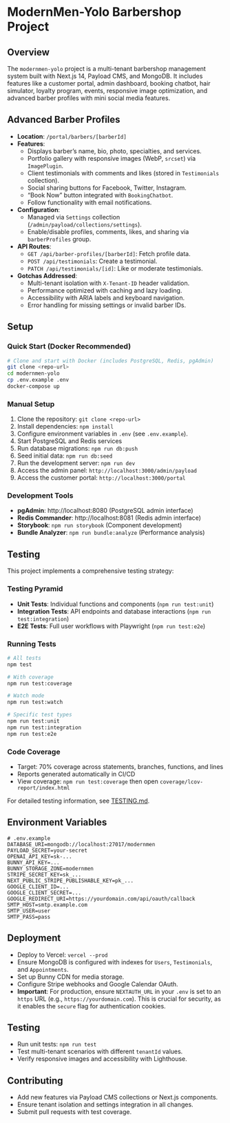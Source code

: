 # ModernMen-Yolo Barbershop Project

## Overview
The `modernmen-yolo` project is a multi-tenant barbershop management system built with Next.js 14, Payload CMS, and MongoDB. It includes features like a customer portal, admin dashboard, booking chatbot, hair simulator, loyalty program, events, responsive image optimization, and advanced barber profiles with mini social media features.

## Advanced Barber Profiles
- **Location**: `/portal/barbers/[barberId]`
- **Features**:
  - Displays barber’s name, bio, photo, specialties, and services.
  - Portfolio gallery with responsive images (WebP, `srcset`) via `ImagePlugin`.
  - Client testimonials with comments and likes (stored in `Testimonials` collection).
  - Social sharing buttons for Facebook, Twitter, Instagram.
  - “Book Now” button integrated with `BookingChatbot`.
  - Follow functionality with email notifications.
- **Configuration**:
  - Managed via `Settings` collection (`/admin/payload/collections/settings`).
  - Enable/disable profiles, comments, likes, and sharing via `barberProfiles` group.
- **API Routes**:
  - `GET /api/barber-profiles/[barberId]`: Fetch profile data.
  - `POST /api/testimonials`: Create a testimonial.
  - `PATCH /api/testimonials/[id]`: Like or moderate testimonials.
- **Gotchas Addressed**:
  - Multi-tenant isolation with `X-Tenant-ID` header validation.
  - Performance optimized with caching and lazy loading.
  - Accessibility with ARIA labels and keyboard navigation.
  - Error handling for missing settings or invalid barber IDs.

## Setup

### Quick Start (Docker Recommended)
```bash
# Clone and start with Docker (includes PostgreSQL, Redis, pgAdmin)
git clone <repo-url>
cd modernmen-yolo
cp .env.example .env
docker-compose up
```

### Manual Setup
1. Clone the repository: `git clone <repo-url>`
2. Install dependencies: `npm install`
3. Configure environment variables in `.env` (see `.env.example`).
4. Start PostgreSQL and Redis services
5. Run database migrations: `npm run db:push`
6. Seed initial data: `npm run db:seed`
7. Run the development server: `npm run dev`
8. Access the admin panel: `http://localhost:3000/admin/payload`
9. Access the customer portal: `http://localhost:3000/portal`

### Development Tools
- **pgAdmin**: http://localhost:8080 (PostgreSQL admin interface)
- **Redis Commander**: http://localhost:8081 (Redis admin interface)
- **Storybook**: `npm run storybook` (Component development)
- **Bundle Analyzer**: `npm run bundle:analyze` (Performance analysis)

## Testing

This project implements a comprehensive testing strategy:

### Testing Pyramid
- **Unit Tests**: Individual functions and components (`npm run test:unit`)
- **Integration Tests**: API endpoints and database interactions (`npm run test:integration`)
- **E2E Tests**: Full user workflows with Playwright (`npm run test:e2e`)

### Running Tests
```bash
# All tests
npm test

# With coverage
npm run test:coverage

# Watch mode
npm run test:watch

# Specific test types
npm run test:unit
npm run test:integration
npm run test:e2e
```

### Code Coverage
- Target: 70% coverage across statements, branches, functions, and lines
- Reports generated automatically in CI/CD
- View coverage: `npm run test:coverage` then open `coverage/lcov-report/index.html`

For detailed testing information, see [TESTING.md](./TESTING.md).

## Environment Variables
```plaintext
# .env.example
DATABASE_URI=mongodb://localhost:27017/modernmen
PAYLOAD_SECRET=your-secret
OPENAI_API_KEY=sk-...
BUNNY_API_KEY=...
BUNNY_STORAGE_ZONE=modernmen
STRIPE_SECRET_KEY=sk_...
NEXT_PUBLIC_STRIPE_PUBLISHABLE_KEY=pk_...
GOOGLE_CLIENT_ID=...
GOOGLE_CLIENT_SECRET=...
GOOGLE_REDIRECT_URI=https://yourdomain.com/api/oauth/callback
SMTP_HOST=smtp.example.com
SMTP_USER=user
SMTP_PASS=pass
```

## Deployment
- Deploy to Vercel: `vercel --prod`
- Ensure MongoDB is configured with indexes for `Users`, `Testimonials`, and `Appointments`.
- Set up Bunny CDN for media storage.
- Configure Stripe webhooks and Google Calendar OAuth.
- **Important**: For production, ensure `NEXTAUTH_URL` in your `.env` is set to an `https` URL (e.g., `https://yourdomain.com`). This is crucial for security, as it enables the `secure` flag for authentication cookies.

## Testing
- Run unit tests: `npm run test`
- Test multi-tenant scenarios with different `tenantId` values.
- Verify responsive images and accessibility with Lighthouse.

## Contributing
- Add new features via Payload CMS collections or Next.js components.
- Ensure tenant isolation and settings integration in all changes.
- Submit pull requests with test coverage.